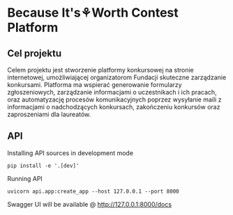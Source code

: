 # Because It's⚘Worth Contest Platform

## Cel projektu
Celem projektu jest stworzenie platformy konkursowej na stronie internetowej, umożliwiającej organizatorom Fundacji skuteczne zarządzanie konkursami. Platforma ma wspierać generowanie formularzy zgłoszeniowych, zarządzanie informacjami o uczestnikach i ich pracach, oraz automatyzację procesów komunikacyjnych poprzez wysyłanie maili z informacjami o nadchodzących konkursach, zakończeniu konkursów oraz zaproszeniami dla laureatów.

## API
Installing API sources in development mode
```commandline
pip install -e '.[dev]'
```
Running API
```commandline
uvicorn api.app:create_app --host 127.0.0.1 --port 8000
```
Swagger UI will be available @ http://127.0.0.1:8000/docs
